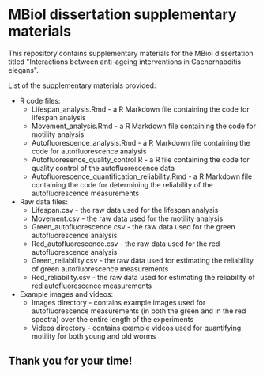 # MBiol dissertation supplementary materials

This repository contains supplementary materials for the MBiol dissertation titled "Interactions between anti-ageing interventions in Caenorhabditis elegans".

List of the supplementary materials provided:
- R code files:
  - Lifespan_analysis.Rmd - a R Markdown file containing the code for lifespan analysis
  - Movement_analysis.Rmd - a R Markdown file containing the code for motility analysis
  - Autofluorescence_analysis.Rmd - a R Markdown file containing the code for autofluorescence analysis
  - Autofluoresence_quality_control.R - a R file containing the code for quality control of the autofluorescence data
  - Autofluorescence_quantification_reliability.Rmd - a R Markdown file containing the code for determining the reliability of the autofluorescence measurements
- Raw data files:
  - Lifespan.csv - the raw data used for the lifespan analysis
  - Movement.csv - the raw data used for the motility analysis
  - Green_autofluorescence.csv - the raw data used for the green autofluorescence analysis
  - Red_autofluorescence.csv - the raw data used for the red autofluorescence analysis
  - Green_reliability.csv - the raw data used for estimating the reliability of green autofluorescence measurements
  - Red_reliability.csv - the raw data used for estimating the reliability of red autofluorescence measurements
- Example images and videos:
  - Images directory - contains example images used for autofluorescence measurements (in both the green and in the red spectra) over the entire length of the experiments
  - Videos directory - contains example videos used for quantifying motility for both young and old worms

## Thank you for your time!

